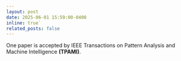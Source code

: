 ```yaml
---
layout: post
date: 2025-06-01 15:59:00-0400
inline: true`
related_posts: false
---
```

One paper is accepted by IEEE Transactions on Pattern Analysis and Machine Intelligence **(TPAMI)**.
